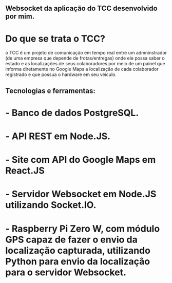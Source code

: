 ## Websocket da aplicação do TCC desenvolvido por mim.

# Do que se trata o TCC? 
o TCC é um projeto de comunicação em tempo real entre um admninstrador (de uma empresa que depende de frotas/entregas) onde ele possa saber o estado e as localizações de seus colaboradores por meio de um painel que informa diretamente no Google Maps a localização de cada colaborador registrado e que possua o hardware em seu veículo.

## Tecnologias e ferramentas:

# - Banco de dados PostgreSQL.
# - API REST em Node.JS.
# - Site com API do Google Maps em React.JS
# - Servidor Websocket em Node.JS utilizando Socket.IO.
# - Raspberry Pi Zero W, com módulo GPS capaz de fazer o envio da localização capturada, utilizando Python para envio da localização para o servidor Websocket.

